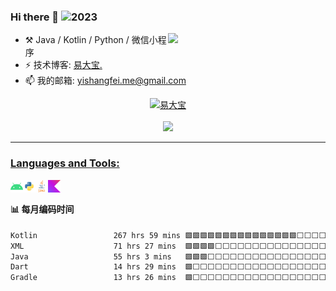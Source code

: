 ### Hi there 👋 <img src="https://img.shields.io/badge/2023 haappy new year-ff69b4.svg?style=flat" alt="2023" />


[<img align="right" width="50%" src="https://github-readme-stats-ouuan.vercel.app/api?username=yishangfei&show_icons=true&title_color=333&text_color=777">](https://github.com/yishangfei)

-   :hammer_and_pick: Java / Kotlin / Python / 微信小程序
-   ⚡ 技术博客: [易大宝.](https://yishangfei.github.io/blog/)
-   📫 我的邮箱: <yishangfei.me@gmail.com>

<p align="center">
 <a href="https://twitter.com/yishangfei"><img src="https://cdn.jsdelivr.net/npm/simple-icons@3.0.1/icons/twitter.svg" width="30px;" alt="易大宝">
 <br/>
 <br/>
 <img src="https://v1.jinrishici.com/all.svg?font-size=18&spacing=3">
</p>

---

### Languages and Tools:
[<img align="left" width="20" src="https://raw.githubusercontent.com/github/explore/80688e429a7d4ef2fca1e82350fe8e3517d3494d/topics/android/android.png">](https://github.com/yishangfei)
[<img align="left" width="20" src="https://raw.githubusercontent.com/github/explore/80688e429a7d4ef2fca1e82350fe8e3517d3494d/topics/python/python.png">](https://github.com/yishangfei)
[<img align="left" width="20" src="https://raw.githubusercontent.com/github/explore/80688e429a7d4ef2fca1e82350fe8e3517d3494d/topics/java/java.png">](https://github.com/yishangfei)
[<img align="left" width="20" src="https://raw.githubusercontent.com/github/explore/80688e429a7d4ef2fca1e82350fe8e3517d3494d/topics/kotlin/kotlin.png">](https://github.com/yishangfei)
<br/>

#### :bar_chart: 每月编码时间
<!--START_SECTION:waka-->

```txt
Kotlin                 267 hrs 59 mins 🟩🟩🟩🟩🟩🟩🟩🟩🟩🟩🟩🟩🟩🟩🟩⬜⬜⬜⬜⬜⬜⬜⬜⬜⬜   60.46 %
XML                    71 hrs 27 mins  🟩🟩🟩🟩⬜⬜⬜⬜⬜⬜⬜⬜⬜⬜⬜⬜⬜⬜⬜⬜⬜⬜⬜⬜⬜   16.12 %
Java                   55 hrs 3 mins   🟩🟩🟩⬜⬜⬜⬜⬜⬜⬜⬜⬜⬜⬜⬜⬜⬜⬜⬜⬜⬜⬜⬜⬜⬜   12.42 %
Dart                   14 hrs 29 mins  🟩⬜⬜⬜⬜⬜⬜⬜⬜⬜⬜⬜⬜⬜⬜⬜⬜⬜⬜⬜⬜⬜⬜⬜⬜   03.27 %
Gradle                 13 hrs 26 mins  🟩⬜⬜⬜⬜⬜⬜⬜⬜⬜⬜⬜⬜⬜⬜⬜⬜⬜⬜⬜⬜⬜⬜⬜⬜   03.03 %
```

<!--END_SECTION:waka-->


